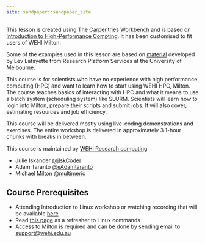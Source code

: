 ```yaml
---
site: sandpaper::sandpaper_site
---
```


This lesson is created using [The Carpentries Workbench][workbench] and is based on [Introduction to High-Performance Compting](https://carpentries-incubator.github.io/hpc-intro/). It has been customised to fit users of WEHI Milton.

Some of the examples used in this lesson are based on [material](https://github.com/UoM-ResPlat-DevOps/SpartanBioinformatics) developed by Lev Lafayette from Research Platform Services at the University of Melbourne.

This course is for scientists who have no experience with high performance computing (HPC) and want to learn how to start using WEHI HPC, Milton. The course teaches basics of interacting with HPC and what it means to use a batch system (scheduling system) like SLURM. Scientists will learn how to login into Milton, prepare their scripts and submit jobs. It will also cover, estimating resources and job efficiency. 

This course will be delivered mostly using live-coding demonstrations and exercises. The entire workshop is delivered in approximately 3 1-hour chunks with breaks in between. 

This course is maintained by [WEHI Research computing](mailto:research.computing@wehi.edu.au)

* Julie Iskander [@jIskCoder](https://github.com/jIskCoder)
* Adam Taranto [@eAdamtaranto](https://github.com/Adamtaranto)
* Michael Milton [@multimeric](https://github.com/multimeric) 

## Course Prerequisites

* Attending Introduction to Linux workshop or watching recording that will be available [here](https://wehieduau.sharepoint.com/sites/rc2/SitePages/RCP-Training.aspx) 
* Read [this page](https://wehieduau.sharepoint.com/sites/rc2/SitePages/Linux.aspx) as a refresher to Linux commands 
* Access to Milton is required and can be done by sending email to [support@wehi.edu.au](mailto:support@wehi.edu.au)


[workbench]: https://carpentries.github.io/sandpaper-docs

